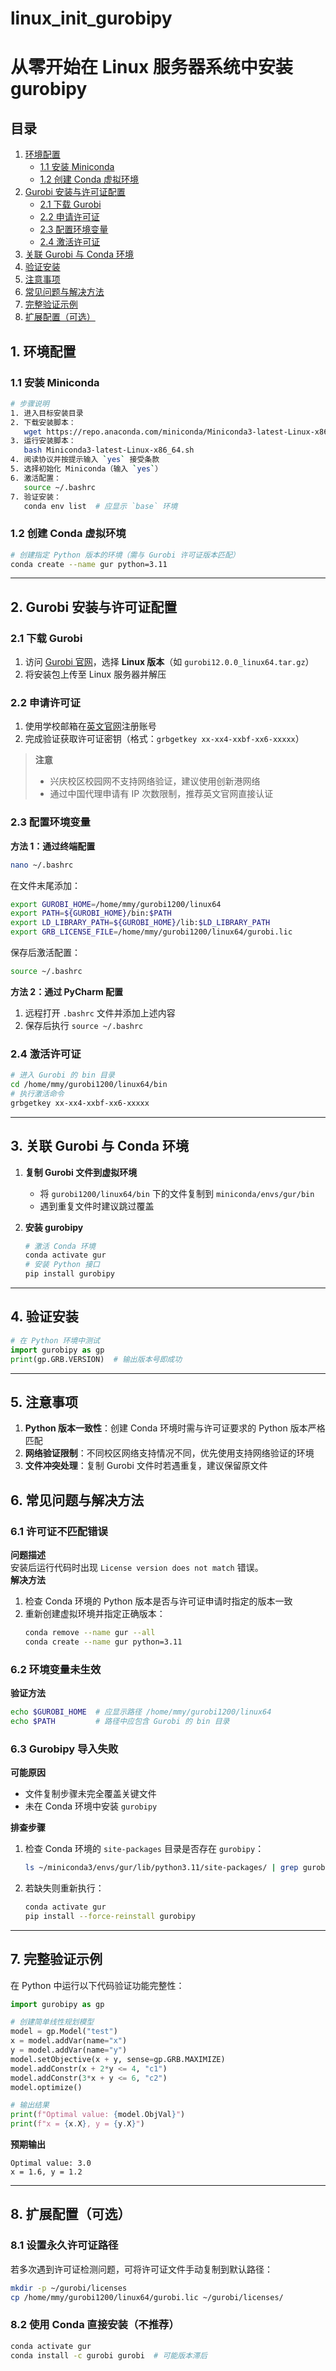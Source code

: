 # linux_init_gurobipy


# 从零开始在 Linux 服务器系统中安装 gurobipy

## 目录
1. [环境配置](#1-环境配置)
   - [1.1 安装 Miniconda](#11-安装-miniconda)
   - [1.2 创建 Conda 虚拟环境](#12-创建-conda-虚拟环境)
2. [Gurobi 安装与许可证配置](#2-gurobi-安装与许可证配置)
   - [2.1 下载 Gurobi](#21-下载-gurobi)
   - [2.2 申请许可证](#22-申请许可证)
   - [2.3 配置环境变量](#23-配置环境变量)
   - [2.4 激活许可证](#24-激活许可证)
3. [关联 Gurobi 与 Conda 环境](#3-关联-gurobi-与-conda-环境)
4. [验证安装](#4-验证安装)
5. [注意事项](#5-注意事项)
6. [常见问题与解决方法](#6-常见问题与解决方法)
7. [完整验证示例](#7-完整验证示例)
8. [扩展配置（可选）](#8-扩展配置（可选）)
   



## 1. 环境配置

### 1.1 安装 Miniconda
```bash
# 步骤说明
1. 进入目标安装目录
2. 下载安装脚本：
   wget https://repo.anaconda.com/miniconda/Miniconda3-latest-Linux-x86_64.sh
3. 运行安装脚本：
   bash Miniconda3-latest-Linux-x86_64.sh
4. 阅读协议并按提示输入 `yes` 接受条款
5. 选择初始化 Miniconda（输入 `yes`）
6. 激活配置：
   source ~/.bashrc
7. 验证安装：
   conda env list  # 应显示 `base` 环境
```

### 1.2 创建 Conda 虚拟环境
```bash
# 创建指定 Python 版本的环境（需与 Gurobi 许可证版本匹配）
conda create --name gur python=3.11
```

---

## 2. Gurobi 安装与许可证配置

### 2.1 下载 Gurobi
1. 访问 [Gurobi 官网](https://www.gurobi.com/)，选择 **Linux 版本**（如 `gurobi12.0.0_linux64.tar.gz`）
2. 将安装包上传至 Linux 服务器并解压

### 2.2 申请许可证
1. 使用学校邮箱在[英文官网](https://www.gurobi.com/)注册账号
2. 完成验证获取许可证密钥（格式：`grbgetkey xx-xx4-xxbf-xx6-xxxxx`）

> **注意**  
> - 兴庆校区校园网不支持网络验证，建议使用创新港网络  
> - 通过中国代理申请有 IP 次数限制，推荐英文官网直接认证

### 2.3 配置环境变量
**方法 1：通过终端配置**
```bash
nano ~/.bashrc
```
在文件末尾添加：
```bash
export GUROBI_HOME=/home/mmy/gurobi1200/linux64
export PATH=${GUROBI_HOME}/bin:$PATH
export LD_LIBRARY_PATH=${GUROBI_HOME}/lib:$LD_LIBRARY_PATH
export GRB_LICENSE_FILE=/home/mmy/gurobi1200/linux64/gurobi.lic
```
保存后激活配置：
```bash
source ~/.bashrc
```

**方法 2：通过 PyCharm 配置**  
1. 远程打开 `.bashrc` 文件并添加上述内容  
2. 保存后执行 `source ~/.bashrc`

### 2.4 激活许可证
```bash
# 进入 Gurobi 的 bin 目录
cd /home/mmy/gurobi1200/linux64/bin
# 执行激活命令
grbgetkey xx-xx4-xxbf-xx6-xxxxx
```

---

## 3. 关联 Gurobi 与 Conda 环境
1. **复制 Gurobi 文件到虚拟环境**  
   - 将 `gurobi1200/linux64/bin` 下的文件复制到 `miniconda/envs/gur/bin`  
   - 遇到重复文件时建议跳过覆盖

2. **安装 gurobipy**  
   ```bash
   # 激活 Conda 环境
   conda activate gur
   # 安装 Python 接口
   pip install gurobipy
   ```

---

## 4. 验证安装
```python
# 在 Python 环境中测试
import gurobipy as gp
print(gp.GRB.VERSION)  # 输出版本号即成功
```

---

## 5. 注意事项
1. **Python 版本一致性**：创建 Conda 环境时需与许可证要求的 Python 版本严格匹配
2. **网络验证限制**：不同校区网络支持情况不同，优先使用支持网络验证的环境
3. **文件冲突处理**：复制 Gurobi 文件时若遇重复，建议保留原文件


## 6. 常见问题与解决方法

### 6.1 许可证不匹配错误
**问题描述**  
安装后运行代码时出现 `License version does not match` 错误。  
**解决方法**  
1. 检查 Conda 环境的 Python 版本是否与许可证申请时指定的版本一致  
2. 重新创建虚拟环境并指定正确版本：
   ```bash
   conda remove --name gur --all
   conda create --name gur python=3.11
   ```
### 6.2 环境变量未生效
**验证方法**  
```bash
echo $GUROBI_HOME  # 应显示路径 /home/mmy/gurobi1200/linux64
echo $PATH         # 路径中应包含 Gurobi 的 bin 目录
```

### 6.3 Gurobipy 导入失败
**可能原因**  
- 文件复制步骤未完全覆盖关键文件  
- 未在 Conda 环境中安装 `gurobipy`  

**排查步骤**  
1. 检查 Conda 环境的 `site-packages` 目录是否存在 `gurobipy`：
   ```bash
   ls ~/miniconda3/envs/gur/lib/python3.11/site-packages/ | grep gurobipy
   ```
2. 若缺失则重新执行：
   ```bash
   conda activate gur
   pip install --force-reinstall gurobipy
   ```
---
## 7. 完整验证示例
在 Python 中运行以下代码验证功能完整性：
```python
import gurobipy as gp

# 创建简单线性规划模型
model = gp.Model("test")
x = model.addVar(name="x")
y = model.addVar(name="y")
model.setObjective(x + y, sense=gp.GRB.MAXIMIZE)
model.addConstr(x + 2*y <= 4, "c1")
model.addConstr(3*x + y <= 6, "c2")
model.optimize()

# 输出结果
print(f"Optimal value: {model.ObjVal}")
print(f"x = {x.X}, y = {y.X}")
```
**预期输出**  
```
Optimal value: 3.0
x = 1.6, y = 1.2
```
---
## 8. 扩展配置（可选）

### 8.1 设置永久许可证路径
若多次遇到许可证检测问题，可将许可证文件手动复制到默认路径：
```bash
mkdir -p ~/gurobi/licenses
cp /home/mmy/gurobi1200/linux64/gurobi.lic ~/gurobi/licenses/
```

### 8.2 使用 Conda 直接安装（不推荐）
```bash
conda activate gur
conda install -c gurobi gurobi  # 可能版本滞后
```
